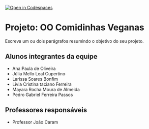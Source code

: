 [![Open in Codespaces](https://classroom.github.com/assets/launch-codespace-7f7980b617ed060a017424585567c406b6ee15c891e84e1186181d67ecf80aa0.svg)](https://classroom.github.com/open-in-codespaces?assignment_repo_id=14313286)
# Projeto: OO Comidinhas Veganas
Escreva um ou dois parágrafos resumindo o objetivo do seu projeto.

## Alunos integrantes da equipe

* Ana Paula de Oliveira
* Júlia Mello Leal Cupertino
* Larissa Soares Bonfim
* Lívia Cristina taciano Ferreira
* Mayara Rocha Moura de Almeida
* Pedro Gabriel Ferreira Passos

## Professores responsáveis

* Professor João Caram


